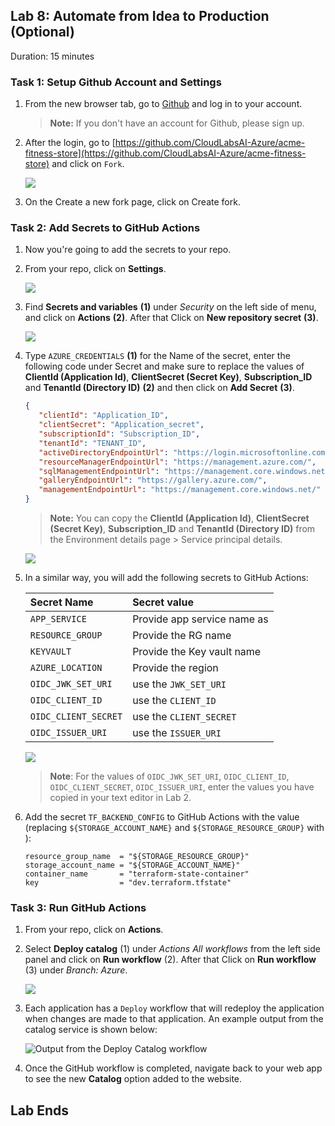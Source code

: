 ## Lab 8: Automate from Idea to Production (Optional)

Duration: 15 minutes

### Task 1: Setup Github Account and Settings

1. From the new browser tab, go to [Github](https://github.com/) and log in to your account.
    > **Note:** If you don't have an account for Github, please sign up.

1. After the login, go to [https://github.com/CloudLabsAI-Azure/acme-fitness-store](https://github.com/CloudLabsAI-Azure/acme-fitness-store) and click on `Fork`.

   ![](Images/L8-t1-s2.png)
   
1. On the Create a new fork page, click on Create fork.   

### Task 2: Add Secrets to GitHub Actions

1. Now you're going to add the secrets to your repo.

1. From your repo, click on **Settings**.

   ![](Images/lab8.png)

1. Find **Secrets and variables** **(1)** under _Security_ on the left side of menu, and click on **Actions** **(2)**. After that Click on **New repository secret** **(3)**.
  
   ![](Images/secretsandvariables.png)
   
1. Type `AZURE_CREDENTIALS` **(1)** for the Name of the secret, enter the following code under Secret and make sure to replace the values of **ClientId (Application Id)**, **ClientSecret (Secret Key)**, **Subscription_ID** and **TenantId (Directory ID)** **(2)** and then click on **Add Secret** **(3)**.   

     ```json
    {
        "clientId": "Application_ID",
        "clientSecret": "Application_secret",
        "subscriptionId": "Subscription_ID",
        "tenantId": "TENANT_ID",
        "activeDirectoryEndpointUrl": "https://login.microsoftonline.com",
        "resourceManagerEndpointUrl": "https://management.azure.com/",
        "sqlManagementEndpointUrl": "https://management.core.windows.net:8443/",
        "galleryEndpointUrl": "https://gallery.azure.com/",
        "managementEndpointUrl": "https://management.core.windows.net/"
    }
    ```
     
     >**Note:** You can copy the **ClientId (Application Id)**, **ClientSecret (Secret Key)**, **Subscription_ID** and **TenantId (Directory ID)** from the Environment details page > Service principal details.

   ![](Images/Ex8-T2-S4.png)

1. In a similar way, you will add the following secrets to GitHub Actions:

   | Secret Name | Secret value|
   |:----------|:--------|
   |`APP_SERVICE`| Provide app service name as **<inject key="Spring App Name" />**|
   | `RESOURCE_GROUP`| Provide the RG name **<inject key="Resource Group Name" />**|
   | `KEYVAULT`| Provide the Key vault name **<inject key="KeyVault Name" />**|
   | `AZURE_LOCATION` | Provide the region **<inject key="Region" />**|
   | `OIDC_JWK_SET_URI` | use the `JWK_SET_URI` |
   | `OIDC_CLIENT_ID` | use the `CLIENT_ID` |
   | `OIDC_CLIENT_SECRET` | use the `CLIENT_SECRET`|
   | `OIDC_ISSUER_URI` | use the `ISSUER_URI`|

    ![](Images/secrets-count.png)
 
    > **Note**: For the values of `OIDC_JWK_SET_URI`, `OIDC_CLIENT_ID`, `OIDC_CLIENT_SECRET`, `OIDC_ISSUER_URI`, enter the values you have copied in your text editor in Lab 2.


1. Add the secret `TF_BACKEND_CONFIG` to GitHub Actions with the value (replacing `${STORAGE_ACCOUNT_NAME}` and `${STORAGE_RESOURCE_GROUP}` with **<inject key="Resource Group Name" />**):

   ```text
   resource_group_name  = "${STORAGE_RESOURCE_GROUP}"
   storage_account_name = "${STORAGE_ACCOUNT_NAME}"
   container_name       = "terraform-state-container"
   key                  = "dev.terraform.tfstate"
   ```

### Task 3: Run GitHub Actions

1. From your repo, click on **Actions**.

1. Select **Deploy catalog** (1) under __Actions_ All workflows_ from the left side panel and click on **Run workflow** (2). After that Click on **Run workflow** (3) under _Branch: Azure_.

   ![](Images/L8-t3-s2.png)

1. Each application has a `Deploy` workflow that will redeploy the application when changes are made to that application. An example output from the catalog service is shown below:

   ![Output from the Deploy Catalog workflow](Images/final-result.png)

1. Once the GitHub workflow is completed, navigate back to your web app to see the new **Catalog** option added to the website.


## Lab Ends
